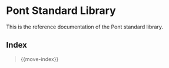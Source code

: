 # Pont Standard Library

This is the reference documentation of the Pont standard library.

## Index

> {{move-index}}
